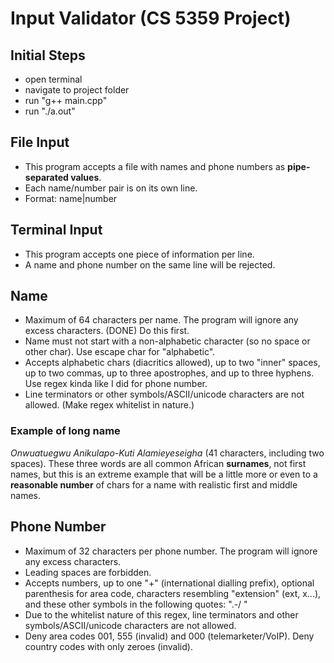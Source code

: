 # Input Validator (CS 5359 Project)

## Initial Steps

- open terminal
- navigate to project folder
- run "g++ main.cpp"
- run "./a.out"

## File Input

- This program accepts a file with names and phone numbers as **pipe-separated values**.
- Each name/number pair is on its own line.
- Format: name|number

## Terminal Input

- This program accepts one piece of information per line.
- A name and phone number on the same line will be rejected.

## Name

- Maximum of 64 characters per name. The program will ignore any excess characters.
		(DONE) Do this first.
- Name must not start with a non-alphabetic character (so no space or other char).
		Use escape char for "alphabetic".
- Accepts alphabetic chars (diacritics allowed), up to two "inner" spaces, up to two commas, up to three apostrophes, and up to three hyphens.
		Use regex kinda like I did for phone number.
- Line terminators or other symbols/ASCII/unicode characters are not allowed.
		(Make regex whitelist in nature.)

### Example of long name

_Onwuatuegwu Anikulapo-Kuti Alamieyeseigha_ (41 characters, including two spaces). These three words are all common African **surnames**, not first names, but this is an extreme example that will be a little more or even to a __reasonable number__ of chars for a name with realistic first and middle names.

## Phone Number

- Maximum of 32 characters per phone number. The program will ignore any excess characters.
- Leading spaces are forbidden.
- Accepts numbers, up to one "+" (international dialling prefix), optional parenthesis for area code, characters resembling "extension" (ext, x...), and these other symbols in the following quotes: ".-/ "
- Due to the whitelist nature of this regex, line terminators and other symbols/ASCII/unicode characters are not allowed.
- Deny area codes 001, 555 (invalid) and 000 (telemarketer/VoIP). Deny country codes with only zeroes (invalid).